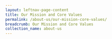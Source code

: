 ```yaml
---
layout: leftnav-page-content
title: Our Mission and Core Values
permalink: /about-us/our-mission-core-values/
breadcrumb: Our Mission and Core Values
collection_name: about-us
---
```

